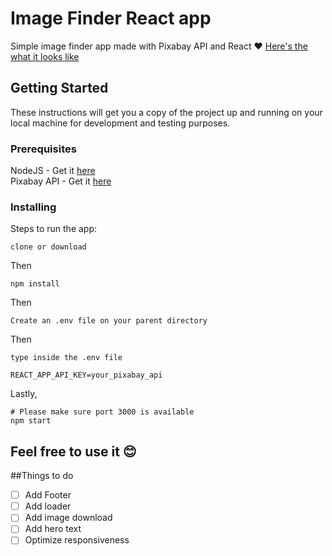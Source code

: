 # Image Finder React app
Simple image finder app made with Pixabay API and React :heart:
[Here's the what it looks like](https://johnleoclaudio.github.io/image-finder/)

## Getting Started

These instructions will get you a copy of the project up and running on your local machine for development and testing purposes.

### Prerequisites

NodeJS - Get it [here](https://nodejs.org/en/)<br>
Pixabay API - Get it [here](pixabay.com/api/docs/)

### Installing

Steps to run the app:
```
clone or download
```
Then
```
npm install
```
Then
```
Create an .env file on your parent directory
```
Then
```
type inside the .env file 

REACT_APP_API_KEY=your_pixabay_api
```
Lastly,
```
# Please make sure port 3000 is available
npm start
```

## Feel free to use it :blush:

##Things to do
- [ ] Add Footer
- [ ] Add loader
- [ ] Add image download
- [ ] Add hero text
- [ ] Optimize responsiveness